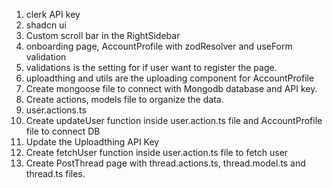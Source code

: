1. clerk API key
2. shadcn ui
3. Custom scroll bar in the RightSidebar
4. onboarding page, AccountProfile with zodResolver and useForm validation
5. validations is the setting for if user want to register the page.
6. uploadthing and utils are the uploading component for AccountProfile
7. Create mongoose file to connect with Mongodb database and API key.
8. Create actions, models file to organize the data.
9. user.actions.ts
10. Create updateUser function inside user.action.ts file and AccountProfile file to connect DB
11. Update the Uploadthing API Key
12. Create fetchUser function inside user.action.ts file to fetch user
13. Create PostThread page with thread.actions.ts, thread.model.ts and thread.ts files.
